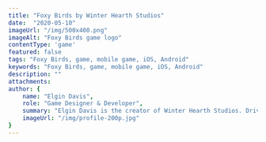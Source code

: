 ```yaml
---
title: "Foxy Birds by Winter Hearth Studios"
date:  "2020-05-10"
imageUrl: "/img/500x400.png"
imageAlt: "Foxy Birds game logo"
contentType: 'game'
featured: false
tags: "Foxy Birds, game, mobile game, iOS, Android"
keywords: "Foxy Birds, game, mobile game, iOS, Android"
description: ""
attachments:
author: {
    name: "Elgin Davis",
    role: "Game Designer & Developer",
    summary: "Elgin Davis is the creator of Winter Hearth Studios. Driven by a passionate spirit and boundless curiosity, Davis' work seeks to explore the depths of humanity and what it might look like to live a hyper-meaningful existence here on earth.",
    imageUrl: "/img/profile-200p.jpg" 
}
---
```

